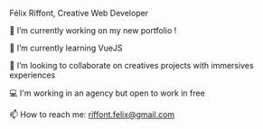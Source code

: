 Félix Riffont, Creative Web Developer

🔭 I’m currently working on my new portfolio !

🌱 I’m currently learning VueJS

👯 I’m looking to collaborate on creatives projects with immersives experiences

💻 I'm working in an agency but open to work in free

📫 How to reach me: riffont.felix@gmail.com
